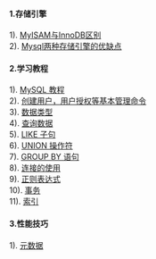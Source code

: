 #### 1.存储引擎
1). [MyISAM与InnoDB区别](http://blog.csdn.net/xifeijian/article/details/20316775)  
2). [Mysql两种存储引擎的优缺点](http://blog.csdn.net/naughty610/article/details/7390976)  
#### 2.学习教程
1). [MySQL 教程](http://www.runoob.com/mysql/mysql-tutorial.html)  
2). [创建用户，用户授权等基本管理命令](http://www.runoob.com/mysql/mysql-administration.html)  
3). [数据类型](http://www.runoob.com/mysql/mysql-data-types.html)  
4). [查询数据](http://www.runoob.com/mysql/mysql-select-query.html)  
5). [LIKE 子句](http://www.runoob.com/mysql/mysql-like-clause.html)  
6). [UNION 操作符](http://www.runoob.com/mysql/mysql-union-operation.html)  
7). [GROUP BY 语句](http://www.runoob.com/mysql/mysql-group-by-statement.html)  
8). [连接的使用](http://www.runoob.com/mysql/mysql-join.html)  
9). [正则表达式](http://www.runoob.com/mysql/mysql-regexp.html)  
10). [事务](http://www.runoob.com/mysql/mysql-transaction.html)  
11). [索引](http://www.runoob.com/mysql/mysql-index.html)  
#### 3.性能技巧
1). [元数据](http://www.runoob.com/mysql/mysql-database-info.html)  





